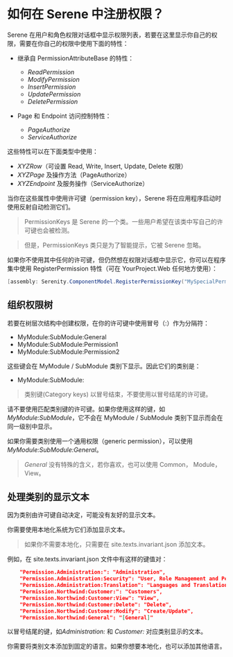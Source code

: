 # 如何在 Serene 中注册权限？

Serene 在用户和角色权限对话框中显示权限列表，若要在这里显示你自己的权限，需要在你自己的权限中使用下面的特性：

- 继承自 PermissionAttributeBase 的特性：
    - *ReadPermission*
    - *ModifyPermission*
    - *InsertPermission* 
    - *UpdatePermission*
    - *DeletePermission*


- Page 和 Endpoint 访问控制特性：
    - *PageAuthorize*
    - *ServiceAuthorize*

这些特性可以在下面类型中使用：

- *XYZRow*（可设置 Read, Write, Insert, Update, Delete 权限）
- *XYZPage* 及操作方法（PageAuthorize）
- *XYZEndpoint* 及服务操作（ServiceAuthorize）

当你在这些属性中使用许可键（permission key），Serene 将在应用程序启动时使用反射自动检测它们。

> PermissionKeys 是 Serene 的一个类。一些用户希望在该类中写自己的许可键也会被检测。 

> 但是，PermissionKeys 类只是为了智能提示，它被 Serene 忽略。

如果你不使用其中任何的许可键，但仍然想在权限对话框中显示它，你可以在程序集中使用 RegisterPermission 特性（可在 YourProject.Web 任何地方使用）：

```cs
[assembly: Serenity.ComponentModel.RegisterPermissionKey("MySpecialPermissionKey")]
```

## 组织权限树

若要在树层次结构中创建权限，在你的许可键中使用冒号（:）作为分隔符：

- MyModule:SubModule:General
- MyModule:SubModule:Permission1
- MyModule:SubModule:Permission2

这些键会在  MyModule / SubModule 类别下显示。因此它们的类别是： 

- MyModule:SubModule:

> 类别键(Category keys) 以冒号结束，不要使用以冒号结尾的许可键。 

请不要使用匹配类别键的许可键。如果你使用这样的键，如 *MyModule:SubModule*，它不会在  MyModule / SubModule 类别下显示而会在同一级别中显示。 

如果你需要类别使用一个通用权限（generic permission），可以使用 *MyModule:SubModule:General*。

> *General* 没有特殊的含义，若你喜欢，也可以使用 Common， Module， View。 

## 处理类别的显示文本 

因为类别由许可键自动决定，可能没有友好的显示文本。

你需要使用本地化系统为它们添加显示文本。

> 如果你不需要本地化，只需要在 site.texts.invariant.json 添加文本。

例如，在 site.texts.invariant.json 文件中有这样的键值对：

```json
    "Permission.Administration:": "Administration",
    "Permission.Administration:Security": "User, Role Management and Permissions",
    "Permission.Administration:Translation": "Languages and Translations",
    "Permission.Northwind:Customer:": "Customers",
    "Permission.Northwind:Customer:View": "View",
    "Permission.Northwind:Customer:Delete": "Delete",
    "Permission.Northwind:Customer:Modify": "Create/Update",
    "Permission.Northwind:General": "[General]"
```

以冒号结尾的键，如*Administration:* 和 *Customer:* 对应类别显示的文本。

你需要将类别文本添加到固定的语言。如果你想要本地化，也可以添加其他语言。